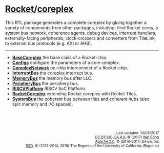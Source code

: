[Rocket](Readme.md)/[coreplex](https://github.com/freechipsproject/rocket-chip/tree/master/src/main/scala/coreplex)
========================
This RTL package generates a complete coreplex by gluing together a variety of components from other packages,
including: tiled Rocket cores, a system bus network, coherence agents, debug devices, interrupt handlers, externally-facing peripherals,
clock-crossers and converters from TileLink to external bus protocols (e.g. AXI or AHB).

**********************

+ **[BaseCoreplex](coreplex/BaseCoreplex.md)**
  the base class of a Rocket-chip.
+ **[Configs](coreplex/Configs.md)**
  configure the parameters of a core complex.
+ **[CoreplexNetwork](coreplex/CoreplexNetwork.md)**
  on-chip interconnect of a Rocket-chip.
+ **[InterruptBus](coreplex/InterruptBus.md)**
  the coreplex interrupt bus.
+ **[MemoryBus](coreplex/MemoryBus.md)**
  the memory bus after LLC.
+ **[PeripheryBus](coreplex/PeripheryBus.md)**
  the periphery bus.
+ **[RISCVPlatform](coreplex/RISCVPlatform.md)**
  RISCV SoC Platform.
+ **[RocketCoreplex](coreplex/RocketCoreplex.md)**
  extending Rocket coreplex with Rocket Tiles.
+ **[SystemBus](coreplex/SystemBus.md)**
  the coherent bus between tiles and coherent hubs (also split memory and I/O spaces).


<br><br><br><p align="right">
<sub>
Last updated: 14/08/2017<br>
[CC BY-NC-SA 4.0](https://creativecommons.org/licenses/by-nc-sa/4.0/), &copy; (2017) [Wei Song](mailto:wsong83@gmail.com)<br>
[Apache 2.0](https://github.com/freechipsproject/rocket-chip/blob/master/LICENSE.SiFive), &copy; (2016-2017) SiFive, Inc<br>
[BSD](https://github.com/freechipsproject/rocket-chip/blob/master/LICENSE.Berkeley), &copy; (2012-2014, 2016) The Regents of the University of California (Regents)
</sub>
</p>

